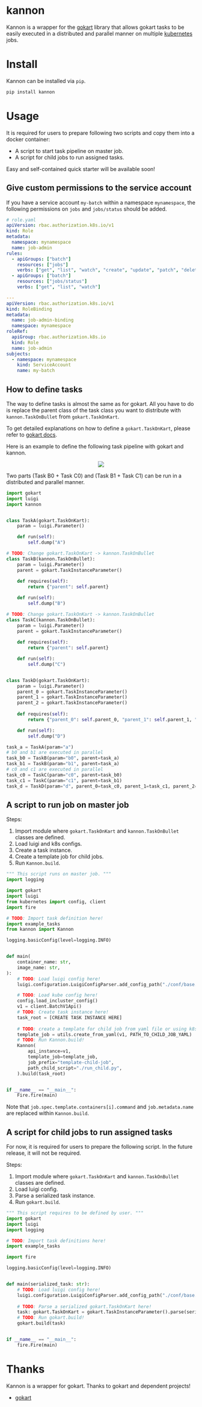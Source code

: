 # kannon

Kannon is a wrapper for the [gokart](https://github.com/m3dev/gokart) library that allows gokart tasks to be easily executed in a distributed and parallel manner on multiple [kubernetes](https://kubernetes.io/) jobs.

# Install
Kannon can be installed via `pip`.

```bash
pip install kannon
```

# Usage
It is required for users to prepare following two scripts and copy them into a docker container:
- A script to start task pipeline on master job.
- A script for child jobs to run assigned tasks.

Easy and self-contained quick starter will be available soon!

## Give custom permissions to the service account
If you have a service account `my-batch` within a namespace `mynamespace`, the following permissions on `jobs` and `jobs/status` should be added.

```yml
# role.yaml
apiVersion: rbac.authorization.k8s.io/v1
kind: Role
metadata:
  namespace: mynamespace
  name: job-admin
rules:
  - apiGroups: ["batch"]
    resources: ["jobs"]
    verbs: ["get", "list", "watch", "create", "update", "patch", "delete"]
  - apiGroups: ["batch"]
    resources: ["jobs/status"]
    verbs: ["get", "list", "watch"]

---
apiVersion: rbac.authorization.k8s.io/v1
kind: RoleBinding
metadata:
  name: job-admin-binding
  namespace: mynamespace
roleRef:
  apiGroup: rbac.authorization.k8s.io
  kind: Role
  name: job-admin
subjects:
  - namespace: mynamespace
    kind: ServiceAccount
    name: my-batch
```

## How to define tasks
The way to define tasks is almost the same as for gokart.
All you have to do is replace the parent class of the task class you want to distribute with `kannon.TaskOnBullet` from `gokart.TaskOnKart`.

To get detailed explanations on how to define a `gokart.TaskOnKart`, please refer to [gokart docs](https://gokart.readthedocs.io/en/latest/task_on_kart.html).

Here is an example to define the following task pipeline with gokart and kannon.

<div align="center">

![](./image/readme_example_tasks.jpeg)

</div>

Two parts (Task B0 + Task C0) and (Task B1 + Task C1) can be run in a distributed and parallel manner.

```python
import gokart
import luigi
import kannon


class TaskA(gokart.TaskOnKart):
    param = luigi.Parameter()

    def run(self):
        self.dump("A")

# TODO: Change gokart.TaskOnKart -> kannon.TaskOnBullet
class TaskB(kannon.TaskOnBullet):
    param = luigi.Parameter()
    parent = gokart.TaskInstanceParameter()
    
    def requires(self):
        return {"parent": self.parent}

    def run(self):
        self.dump("B")

# TODO: Change gokart.TaskOnKart -> kannon.TaskOnBullet
class TaskC(kannon.TaskOnBullet):
    param = luigi.Parameter()
    parent = gokart.TaskInstanceParameter()
    
    def requires(self):
        return {"parent": self.parent}

    def run(self):
        self.dump("C")


class TaskD(gokart.TaskOnKart):
    param = luigi.Parameter()
    parent_0 = gokart.TaskInstanceParameter()
    parent_1 = gokart.TaskInstanceParameter()
    parent_2 = gokart.TaskInstanceParameter()
    
    def requires(self):
        return {"parent_0": self.parent_0, "parent_1": self.parent_1, "parent_2": self.parent_2}

    def run(self):
        self.dump("D")

task_a = TaskA(param="a")
# b0 and b1 are executed in parallel
task_b0 = TaskB(param="b0", parent=task_a)
task_b1 = TaskB(param="b1", parent=task_a)
# c0 and c1 are executed in parallel
task_c0 = TaskC(param="c0", parent=task_b0)
task_c1 = TaskC(param="c1", parent=task_b1)
task_d = TaskD(param="d", parent_0=task_c0, parent_1=task_c1, parent_2=task_a)
```


## A script to run job on master job
Steps:
1. Import module where `gokart.TaskOnKart` and `kannon.TaskOnBullet` classes are defined.
2. Load luigi and k8s configs.
3. Create a task instance.
4. Create a template job for child jobs.
5. Run `Kannon.build`.

```python
""" This script runs on master job. """
import logging

import gokart
import luigi
from kubernetes import config, client
import fire

# TODO: Import task definition here!
import example_tasks
from kannon import Kannon

logging.basicConfig(level=logging.INFO)


def main(
    container_name: str,
    image_name: str,
):
    # TODO: Load luigi config here!
    luigi.configuration.LuigiConfigParser.add_config_path("./conf/base.ini")

    # TODO: Load kube config here!
    config.load_incluster_config()
    v1 = client.BatchV1Api()
    # TODO: Create task instance here!
    task_root = [CREATE TASK INSTANCE HERE]
    
    # TODO: create a template for child job from yaml file or using k8s API.
    template_job = utils.create_from_yaml(v1, PATH_TO_CHILD_JOB_YAML)
    # TODO: Run Kannon.build!
    Kannon(
        api_instance=v1,
        template_job=template_job,
        job_prefix="template-child-job",
        path_child_script="./run_child.py",
    ).build(task_root)


if __name__ == "__main__":
    Fire.fire(main)
```

Note that `job.spec.template.containers[i].command` and `job.metadata.name` are replaced within `Kannon.build`. 

## A script for child jobs to run assigned tasks
For now, it is required for users to prepare the following script. In the future release, it will not be required.

Steps:
1. Import module where `gokart.TaskOnKart` and `kannon.TaskOnBullet` classes are defined.
2. Load luigi config.
3. Parse a serialized task instance.
4. Run `gokart.build`.

```python
""" This script requires to be defined by user. """
import gokart
import luigi
import logging

# TODO: Import task definitions here!
import example_tasks

import fire

logging.basicConfig(level=logging.INFO)


def main(serialized_task: str):
    # TODO: Load luigi config here!
    luigi.configuration.LuigiConfigParser.add_config_path("./conf/base.ini")
    
    # TODO: Parse a serialized gokart.TaskOnKart here!
    task: gokart.TaskOnKart = gokart.TaskInstanceParameter().parse(serialized_task)
    # TODO: Run gokart.build!
    gokart.build(task)


if __name__ == "__main__":
    fire.Fire(main)
```

# Thanks

Kannon is a wrapper for gokart. Thanks to gokart and dependent projects!

- [gokart](https://github.com/m3dev/gokart)
